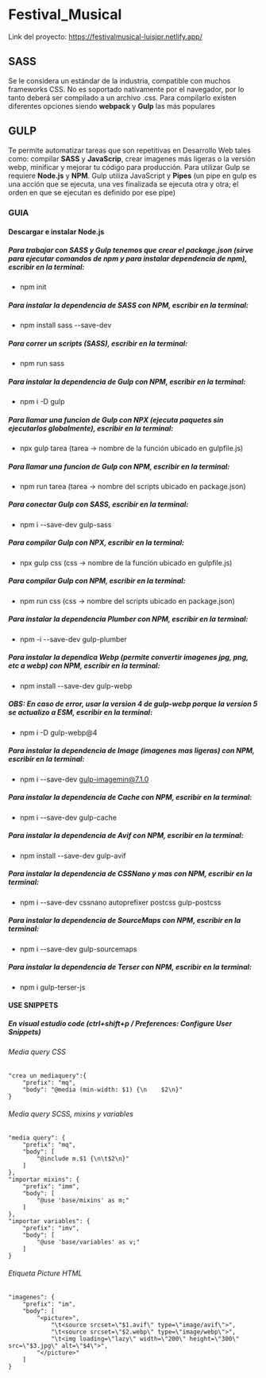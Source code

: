 # Festival_Musical
Link del proyecto: https://festivalmusical-luisjpr.netlify.app/
## SASS
Se le considera un estándar de la industria, compatible con muchos frameworks CSS.
No es soportado nativamente por el navegador, por lo tanto deberá ser compilado a un archivo .css. Para compilarlo existen diferentes opciones siendo **webpack** y **Gulp** las más populares
## GULP
Te permite automatizar tareas que son repetitivas en Desarrollo Web tales como: compilar **SASS** y **JavaScrip**, crear imagenes más ligeras o la versión webp, minificar y mejorar tu código para producción. Para utilizar Gulp se requiere **Node.js** y **NPM**.
Gulp utiliza JavaScript y **Pipes** (un pipe en gulp es una acción que se ejecuta, una ves finalizada se ejecuta otra y otra; el orden en que se ejecutan es definido por ese pipe)
### GUIA
#### Descargar e instalar Node.js
##### Para trabajar con SASS y Gulp tenemos que crear el package.json (sirve para ejecutar comandos de npm y para instalar dependencia de npm), escribir en la terminal:
-  npm init

##### Para instalar la dependencia de SASS con NPM, escribir en la terminal:
- npm install sass --save-dev

##### Para correr un scripts (SASS), escribir en la terminal:
- npm run sass

##### Para instalar la dependencia de Gulp con NPM, escribir en la terminal:
- npm i -D gulp

##### Para llamar una funcion de Gulp con NPX (ejecuta paquetes sin ejecutarlos globalmente), escribir en la terminal:
- npx gulp tarea (tarea -> nombre de la función ubicado en gulpfile.js)

##### Para llamar una funcion de Gulp con NPM, escribir en la terminal:
- npm run tarea (tarea -> nombre del scripts ubicado en package.json)

##### Para conectar Gulp con SASS, escribir en la terminal:
- npm i --save-dev gulp-sass

##### Para compilar Gulp con NPX, escribir en la terminal:
- npx gulp css (css -> nombre de la función ubicado en gulpfile.js)

##### Para compilar Gulp con NPM, escribir en la terminal:
- npm run css (css -> nombre del scripts ubicado en package.json)

##### Para instalar la dependencia Plumber con NPM, escribir en la terminal:
- npm -i --save-dev gulp-plumber

##### Para instalar la dependica Webp (permite convertir imagenes jpg, png, etc a webp) con NPM, escribir en la terminal:
- npm install --save-dev gulp-webp

##### OBS: En caso de error, usar la version 4 de gulp-webp porque la version 5 se actualizo a ESM, escribir en la terminal:
- npm i -D gulp-webp@4

##### Para instalar la dependencia de Image (imagenes mas ligeras) con NPM, escribir en la terminal:
- npm i --save-dev gulp-imagemin@7.1.0

##### Para instalar la dependencia de Cache con NPM, escribir en la terminal:
- npm i --save-dev gulp-cache

##### Para instalar la dependencia de Avif con NPM, escribir en la terminal:
- npm install --save-dev gulp-avif

##### Para instalar la dependencia de CSSNano y mas con NPM, escribir en la terminal:
- npm i --save-dev cssnano autoprefixer postcss gulp-postcss

##### Para instalar la dependencia de SourceMaps con NPM, escribir en la terminal:
- npm i --save-dev gulp-sourcemaps

##### Para instalar la dependencia de Terser con NPM, escribir en la terminal:
- npm i gulp-terser-js

#### USE SNIPPETS
##### En visual estudio code (ctrl+shift+p / Preferences: Configure User Snippets)
###### Media query CSS
```
"crea un mediaquery":{
    "prefix": "mq",
    "body": "@media (min-width: $1) {\n    $2\n}"
}
```
###### Media query SCSS, mixins y variables
```
"media query": {
    "prefix": "mq",
    "body": [
        "@include m.$1 {\n\t$2\n}"
    ]
},
"importar mixins": {
    "prefix": "imm",
    "body": [
        "@use 'base/mixins' as m;"
    ]
},
"importar variables": {
    "prefix": "imv",
    "body": [
        "@use 'base/variables' as v;"
    ]
}
```
###### Etiqueta Picture HTML
```
"imagenes": {
    "prefix": "im",
    "body": [
        "<picture>",
            "\t<source srcset=\"$1.avif\" type=\"image/avif\">",
            "\t<source srcset=\"$2.webp\" type=\"image/webp\">",
            "\t<img loading=\"lazy\" width=\"200\" height=\"300\" src=\"$3.jpg\" alt=\"$4\">",
        "</picture>"
    ]
}
```

